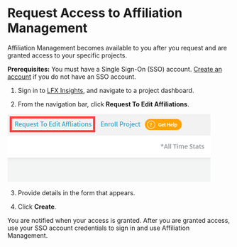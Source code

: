 # Request Access to Affiliation Management

Affiliation Management becomes available to you after you request and are granted access to your specific projects.

**Prerequisites:**  You must have a Single Sign-On \(SSO\) account. [Create an account](../../sso/create-an-account.md) if you do not have an SSO account.

1. Sign in to [LFX Insights](https://insights.lfx.linuxfoundation.org/projects), and navigate to a project dashboard.

2. From the navigation bar, click **Request To Edit Affiliations**.  
  
 ![](../../.gitbook/assets/request-to-edit-affiliations.png) 

3. Provide details in the form that appears.

4. Click **Create**.

You are notified when your access is granted. After you are granted access, use your SSO account credentials to sign in and use Affiliation Management.

